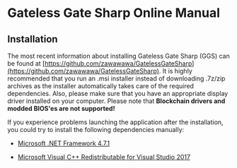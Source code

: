 # Gateless Gate Sharp Online Manual

## Installation

The most recent information about installing Gateless Gate Sharp (GGS) can be found at 
[https://github.com/zawawawa/GatelessGateSharp](https://github.com/zawawawa/GatelessGateSharp).
It is highly recommended that you run an .msi installer instead of downloading .7z/zip archives as the installer automatically takes care of the required dependencies.
Also, please make sure that you have an appropriate display driver installed 
on your computer. Please note that **Blockchain drivers and modded BIOS'es are not supported!**

If you experience problems launching the application after the installation, you could try to install the following dependencies manually: 

* [Microsoft .NET Framework 4.7.1](https://www.microsoft.com/en-us/download/details.aspx?id=56116)

* [Microsoft Visual C++ Redistributable for Visual Studio 2017](https://aka.ms/vs/15/release/vc_redist.x64.exe)
